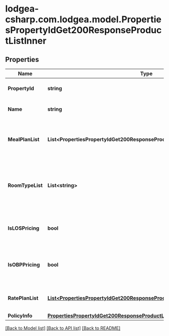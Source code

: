 
# lodgea-csharp.com.lodgea.model.PropertiesPropertyIdGet200ResponseProductListInner

## Properties

Name | Type | Description | Notes
------------ | ------------- | ------------- | -------------
**PropertyId** | **string** | The ID of the property. | 
**Name** | **string** | The name of the product. | 
**MealPlanList** | **List&lt;PropertiesPropertyIdGet200ResponseProductListInner.MealPlanListEnum&gt;** | A list of meal type codes included in this product. | 
**RoomTypeList** | **List&lt;string&gt;** | An array of strings describing the room types included in this product. | 
**IsLOSPricing** | **bool** | Whether this product is length of stay pricing. | [optional] 
**IsOBPPricing** | **bool** | Whether this product is occupancy based pricing. | [optional] 
**RatePlanList** | [**List&lt;PropertiesPropertyIdGet200ResponseProductListInnerRatePlanListInner&gt;**](PropertiesPropertyIdGet200ResponseProductListInnerRatePlanListInner.md) | The rate plans for this product. | 
**PolicyInfo** | [**PropertiesPropertyIdGet200ResponseProductListInnerPolicyInfo**](PropertiesPropertyIdGet200ResponseProductListInnerPolicyInfo.md) |  | [optional] 

[[Back to Model list]](../README.md#documentation-for-models)
[[Back to API list]](../README.md#documentation-for-api-endpoints)
[[Back to README]](../README.md)

